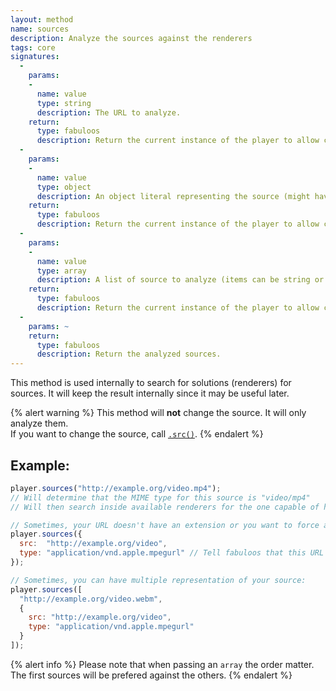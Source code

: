 ```yaml
---
layout: method
name: sources
description: Analyze the sources against the renderers
tags: core
signatures:
  -
    params:
    -
      name: value
      type: string
      description: The URL to analyze.
    return:
      type: fabuloos
      description: Return the current instance of the player to allow chaining.
  -
    params:
    -
      name: value
      type: object
      description: An object literal representing the source (might have additional properties).
    return:
      type: fabuloos
      description: Return the current instance of the player to allow chaining.
  -
    params:
    -
      name: value
      type: array
      description: A list of source to analyze (items can be string or object as described above).
    return:
      type: fabuloos
      description: Return the current instance of the player to allow chaining.
  -
    params: ~
    return:
      type: fabuloos
      description: Return the analyzed sources.
---
```


This method is used internally to search for solutions (renderers) for sources.
It will keep the result internally since it may be useful later.

{% alert warning %}
This method will **not** change the source. It will only analyze them.  
If you want to change the source, call [`.src()`](src.html).
{% endalert %}

## Example:
```js
player.sources("http://example.org/video.mp4");
// Will determine that the MIME type for this source is "video/mp4"
// Will then search inside available renderers for the one capable of handling this MIME type

// Sometimes, your URL doesn't have an extension or you want to force a renderer:
player.sources({
  src:  "http://example.org/video",
  type: "application/vnd.apple.mpegurl" // Tell fabuloos that this URL is an HTTP Live Stream
});

// Sometimes, you can have multiple representation of your source:
player.sources([
  "http://example.org/video.webm",
  {
    src: "http://example.org/video",
    type: "application/vnd.apple.mpegurl"
  }
]);
```

{% alert info %}
Please note that when passing an `array` the order matter. The first sources will be prefered against the others.
{% endalert %}